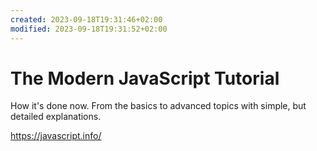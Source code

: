 ```yaml
---
created: 2023-09-18T19:31:46+02:00
modified: 2023-09-18T19:31:52+02:00
---
```


# The Modern JavaScript Tutorial
How it's done now. From the basics to advanced topics with simple, but detailed explanations.

https://javascript.info/
